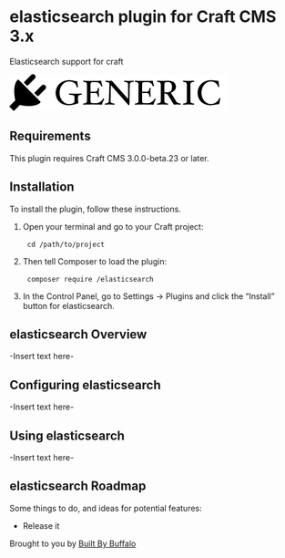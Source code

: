 # elasticsearch plugin for Craft CMS 3.x

Elasticsearch support for craft

![Screenshot](resources/img/plugin-logo.png)

## Requirements

This plugin requires Craft CMS 3.0.0-beta.23 or later.

## Installation

To install the plugin, follow these instructions.

1. Open your terminal and go to your Craft project:

        cd /path/to/project

2. Then tell Composer to load the plugin:

        composer require /elasticsearch

3. In the Control Panel, go to Settings → Plugins and click the “Install” button for elasticsearch.

## elasticsearch Overview

-Insert text here-

## Configuring elasticsearch

-Insert text here-

## Using elasticsearch

-Insert text here-

## elasticsearch Roadmap

Some things to do, and ideas for potential features:

* Release it

Brought to you by [Built By Buffalo](https://builtbybuffalo.com/)
